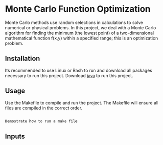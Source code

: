 # Monte Carlo Function Optimization

Monte Carlo methods use random selections in calculations to solve numerical or physical problems. In this project, we deal with a Monte Carlo algorithm for finding the minimum (the lowest point) of a two-dimensional mathematical function f(x,y) within a specified range; this is an optimization problem.

## Installation 

Its recommended to use Linux or Bash to run and download all packages necessary to run this project. Download [java](https://www.java.com/en/) to run this project. 

## Usage

Use the Makefile to compile and run the project. The Makefile will ensure all files are compiled in the correct order. 

```bash

Demostrate how to run a make file

```

## Inputs

```bash

````

